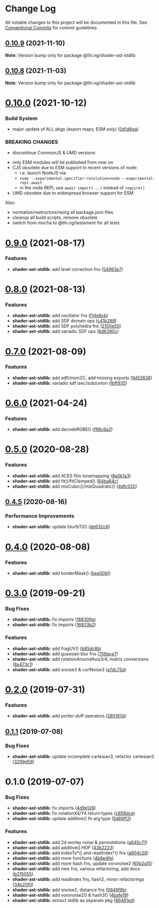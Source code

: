 # Change Log

All notable changes to this project will be documented in this file.
See [Conventional Commits](https://conventionalcommits.org) for commit guidelines.

## [0.10.9](https://github.com/thi-ng/umbrella/compare/@thi.ng/shader-ast-stdlib@0.10.8...@thi.ng/shader-ast-stdlib@0.10.9) (2021-11-10)

**Note:** Version bump only for package @thi.ng/shader-ast-stdlib





## [0.10.8](https://github.com/thi-ng/umbrella/compare/@thi.ng/shader-ast-stdlib@0.10.7...@thi.ng/shader-ast-stdlib@0.10.8) (2021-11-03)

**Note:** Version bump only for package @thi.ng/shader-ast-stdlib





# [0.10.0](https://github.com/thi-ng/umbrella/compare/@thi.ng/shader-ast-stdlib@0.9.4...@thi.ng/shader-ast-stdlib@0.10.0) (2021-10-12)


### Build System

* major update of ALL pkgs (export maps, ESM only) ([0d1d6ea](https://github.com/thi-ng/umbrella/commit/0d1d6ea9fab2a645d6c5f2bf2591459b939c09b6))


### BREAKING CHANGES

* discontinue CommonJS & UMD versions

- only ESM modules will be published from now on
- CJS obsolete due to ESM support in recent versions of node:
  - i.e. launch NodeJS via:
  - `node --experimental-specifier-resolution=node --experimental-repl-await`
  - in the node REPL use `await import(...)` instead of `require()`
- UMD obsolete due to widespread browser support for ESM

Also:
- normalize/restructure/reorg all package.json files
- cleanup all build scripts, remove obsolete
- switch from mocha to @thi.ng/testament for all tests






#  [0.9.0](https://github.com/thi-ng/umbrella/compare/@thi.ng/shader-ast-stdlib@0.8.0...@thi.ng/shader-ast-stdlib@0.9.0) (2021-08-17)

###  Features

- **shader-ast-stdlib:** add level correction fns ([54963e7](https://github.com/thi-ng/umbrella/commit/54963e7b30f198def2d3b061f47b7dbaa53ae620))

#  [0.8.0](https://github.com/thi-ng/umbrella/compare/@thi.ng/shader-ast-stdlib@0.7.0...@thi.ng/shader-ast-stdlib@0.8.0) (2021-08-13)

###  Features

- **shader-ast-stdlib:** add oscillator fns ([f14e8cb](https://github.com/thi-ng/umbrella/commit/f14e8cb39b11ce99033b529ab46e7d103036b3e8))
- **shader-ast-stdlib:** add SDF domain ops ([c41b288](https://github.com/thi-ng/umbrella/commit/c41b288758b532a10ed625f8a1d8a4e899af53a8))
- **shader-ast-stdlib:** add SDF polyhedra fns ([2100e50](https://github.com/thi-ng/umbrella/commit/2100e508828501d3d7d7f7e398da2a8d4b600c6c))
- **shader-ast-stdlib:** add variadic SDF ops ([8d6390c](https://github.com/thi-ng/umbrella/commit/8d6390cc7df7d3ee41c8a415956253cdc2bd8e97))

#  [0.7.0](https://github.com/thi-ng/umbrella/compare/@thi.ng/shader-ast-stdlib@0.6.7...@thi.ng/shader-ast-stdlib@0.7.0) (2021-08-09)

###  Features

- **shader-ast-stdlib:** add sdfUnion2(), add missing exports ([9d52838](https://github.com/thi-ng/umbrella/commit/9d5283848a61d97cd57fab38d792479449a8068d))
- **shader-ast-stdlib:** variadic sdf isec/sub/union ([fbff935](https://github.com/thi-ng/umbrella/commit/fbff93515220ac9263e9ad74f9359a78bf2ab24c))

#  [0.6.0](https://github.com/thi-ng/umbrella/compare/@thi.ng/shader-ast-stdlib@0.5.26...@thi.ng/shader-ast-stdlib@0.6.0) (2021-04-24)

###  Features

- **shader-ast-stdlib:** add decodeRGBE() ([f98c6a2](https://github.com/thi-ng/umbrella/commit/f98c6a26a072f63a2b14def005e81985379f0bff))

#  [0.5.0](https://github.com/thi-ng/umbrella/compare/@thi.ng/shader-ast-stdlib@0.4.6...@thi.ng/shader-ast-stdlib@0.5.0) (2020-08-28)

###  Features

- **shader-ast-stdlib:** add ACES film tonemapping ([8a0b1a3](https://github.com/thi-ng/umbrella/commit/8a0b1a3ab37181c565acde1ce6399f8e8af7834d))
- **shader-ast-stdlib:** add fit()/fitClamped() ([64ba64c](https://github.com/thi-ng/umbrella/commit/64ba64ceef223efdfce85d35ed3053147107b63c))
- **shader-ast-stdlib:** add mixCubic()/mixQuadratic() ([4dfc020](https://github.com/thi-ng/umbrella/commit/4dfc020d63f01d376a5f9397b77f344c9f0e7a1e))

##  [0.4.5](https://github.com/thi-ng/umbrella/compare/@thi.ng/shader-ast-stdlib@0.4.4...@thi.ng/shader-ast-stdlib@0.4.5) (2020-08-16)

###  Performance Improvements

- **shader-ast-stdlib:** update blur9/13() ([de632c6](https://github.com/thi-ng/umbrella/commit/de632c642593d5514b6f74c3202b3a60be7f01cf))

#  [0.4.0](https://github.com/thi-ng/umbrella/compare/@thi.ng/shader-ast-stdlib@0.3.33...@thi.ng/shader-ast-stdlib@0.4.0) (2020-08-08)

###  Features

- **shader-ast-stdlib:** add borderMask() ([bea00bf](https://github.com/thi-ng/umbrella/commit/bea00bfc465b55f9fbafb35d2a1cc389766ab620))

#  [0.3.0](https://github.com/thi-ng/umbrella/compare/@thi.ng/shader-ast-stdlib@0.2.3...@thi.ng/shader-ast-stdlib@0.3.0) (2019-09-21)

###  Bug Fixes

- **shader-ast-stdlib:** fix imports ([188309a](https://github.com/thi-ng/umbrella/commit/188309a))
- **shader-ast-stdlib:** fix imports ([16823b2](https://github.com/thi-ng/umbrella/commit/16823b2))

###  Features

- **shader-ast-stdlib:** add fragUV() ([b85dc8b](https://github.com/thi-ng/umbrella/commit/b85dc8b))
- **shader-ast-stdlib:** add guassian blur fns ([759ace7](https://github.com/thi-ng/umbrella/commit/759ace7))
- **shader-ast-stdlib:** add rotationAroundAxis3/4, matrix conversions ([8a473c1](https://github.com/thi-ng/umbrella/commit/8a473c1))
- **shader-ast-stdlib:** add snoise3 & curlNoise3 ([a7dc75d](https://github.com/thi-ng/umbrella/commit/a7dc75d))

#  [0.2.0](https://github.com/thi-ng/umbrella/compare/@thi.ng/shader-ast-stdlib@0.1.2...@thi.ng/shader-ast-stdlib@0.2.0) (2019-07-31)

###  Features

- **shader-ast-stdlib:** add porter-duff operators ([285197d](https://github.com/thi-ng/umbrella/commit/285197d))

##  [0.1.1](https://github.com/thi-ng/umbrella/compare/@thi.ng/shader-ast-stdlib@0.1.0...@thi.ng/shader-ast-stdlib@0.1.1) (2019-07-08)

###  Bug Fixes

- **shader-ast-stdlib:** update incomplete cartesian3, refactor cartesian2 ([3299d59](https://github.com/thi-ng/umbrella/commit/3299d59))

#  0.1.0 (2019-07-07)

###  Bug Fixes

- **shader-ast-stdlib:** fix imports ([4d9e126](https://github.com/thi-ng/umbrella/commit/4d9e126))
- **shader-ast-stdlib:** fix rotationX4/Y4 return types ([c858dce](https://github.com/thi-ng/umbrella/commit/c858dce))
- **shader-ast-stdlib:** update additive() fn arg type ([5d66ff2](https://github.com/thi-ng/umbrella/commit/5d66ff2))

###  Features

- **shader-ast-stdlib:** add 2d worley noise & permutations ([a645c71](https://github.com/thi-ng/umbrella/commit/a645c71))
- **shader-ast-stdlib:** add additive() HOF ([43b2223](https://github.com/thi-ng/umbrella/commit/43b2223))
- **shader-ast-stdlib:** add indexTo*() and readIndex*() fns ([a804c28](https://github.com/thi-ng/umbrella/commit/a804c28))
- **shader-ast-stdlib:** add more functions ([4b6e4fe](https://github.com/thi-ng/umbrella/commit/4b6e4fe))
- **shader-ast-stdlib:** add more hash fns, update voronoise2 ([65b2a15](https://github.com/thi-ng/umbrella/commit/65b2a15))
- **shader-ast-stdlib:** add new fns, various refactoring, add docs ([b215055](https://github.com/thi-ng/umbrella/commit/b215055))
- **shader-ast-stdlib:** add readIndex fns, hash2, minor refactorings ([34b20f0](https://github.com/thi-ng/umbrella/commit/34b20f0))
- **shader-ast-stdlib:** add snoise2, distance fns ([0849f8b](https://github.com/thi-ng/umbrella/commit/0849f8b))
- **shader-ast-stdlib:** add voronoise2() & hash3() ([4bafe19](https://github.com/thi-ng/umbrella/commit/4bafe19))
- **shader-ast-stdlib:** extract stdlib as separate pkg ([86461ed](https://github.com/thi-ng/umbrella/commit/86461ed))
